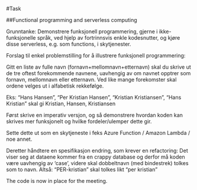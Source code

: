 #Task

##Functional programming and serverless computing

Grunntanke: Demonstrere funksjonell programmering, gjerne i ikke-funksjonelle språk, ved hjelp av fortrinnsvis enkle kodesnutter, og kjøre disse serverless, e.g. som functions, i skytjenester. 

Forslag til enkel problemstilling for å illustrere funksjonell programmering: 

Gitt en liste av fulle navn (fornavn+mellomnavn+etternavn) skal du skrive ut de tre oftest forekommende navnene, uavhengig av om navnet opptrer som fornavn, mellomnavn eller etternavn. Ved like mange forekomster skal ordene velges ut i alfabetisk rekkefølge. 

Eks: “Hans Hansen”, “Per Kristian Hansen”, “Kristian Kristiansen”, “Hans Kristian” 
skal gi Kristian, Hansen, Kristiansen

Først skrive en imperativ versjon, og så demonstrere hvordan koden kan skrives mer funksjonelt og hvilke fordeler/ulemper dette gir. 

Sette dette ut som en skytjeneste i feks Azure Function / Amazon Lambda / noe annet. 

Deretter håndtere en spesifikasjon endring, som krever en refactoring: 
Det viser seg at dataene kommer fra en crappy database og derfor må koden være uavhengig av ‘case’, videre skal dobbeltnavn (med bindestrek) tolkes som to navn. 
Altså: “PER-kristian” skal tolkes likt “per kristian”

The code is now in place for the meeting.
